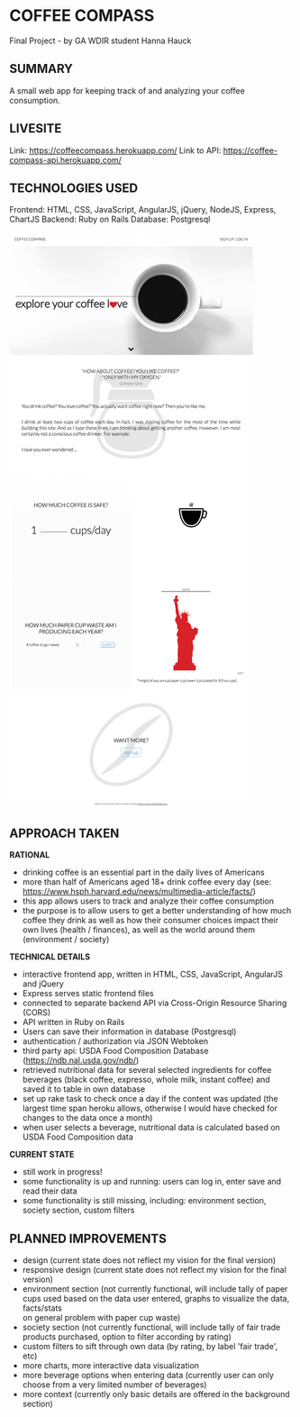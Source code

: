 # COFFEE COMPASS

Final Project - by GA WDIR student Hanna Hauck

## SUMMARY

A small web app for keeping track of and analyzing your coffee consumption.

## LIVESITE

Link: https://coffeecompass.herokuapp.com/
Link to API: https://coffee-compass-api.herokuapp.com/

## TECHNOLOGIES USED

Frontend: HTML, CSS, JavaScript, AngularJS, jQuery, NodeJS, Express, ChartJS
Backend: Ruby on Rails
Database: Postgresql

![Screenshot Coffee Compass](public/img/screenshot_coffee_compass.png "Screenshot Coffee Compass")


## APPROACH TAKEN

**RATIONAL**
- drinking coffee is an essential part in the daily lives of Americans
- more than half of Americans aged 18+ drink coffee every day (see: https://www.hsph.harvard.edu/news/multimedia-article/facts/)
- this app allows users to track and analyze their coffee consumption
- the purpose is to allow users to get a better understanding of how much coffee
they drink as well as how their consumer choices impact their own lives (health
  / finances), as well as the world around them (environment / society)

**TECHNICAL DETAILS**
- interactive frontend app, written in HTML, CSS, JavaScript, AngularJS and jQuery
- Express serves static frontend files
- connected to separate backend API via Cross-Origin Resource Sharing (CORS)
- API written in Ruby on Rails
- Users can save their information in database (Postgresql)
- authentication / authorization via JSON Webtoken
- third party api: USDA Food Composition Database (https://ndb.nal.usda.gov/ndb/)
- retrieved nutritional data for several selected ingredients for coffee beverages
 (black coffee, expresso, whole milk, instant coffee) and saved it to table in own database
- set up rake task to check once a day if the content was updated (the largest
  time span heroku allows, otherwise I would have checked for changes to the data once a month)
- when user selects a beverage, nutritional data is calculated based on USDA Food Composition data

**CURRENT STATE**
- still work in progress!
- some functionality is up and running: users can log in, enter save and read
their data
- some functionality is still missing, including: environment section, society
section, custom filters


## PLANNED IMPROVEMENTS
- design (current state does not reflect my vision for the final version)
- responsive design (current state does not reflect my vision for the final version)
- environment section (not currently functional, will include tally of paper cups
  used based on the data user entered, graphs to visualize the data, facts/stats  
  on general problem with paper cup waste)
- society section (not currently functional, will include tally of fair trade products
  purchased, option to filter according by rating)
- custom filters to sift through own data (by rating, by label 'fair trade', etc)
- more charts, more interactive data visualization
- more beverage options when entering data (currently user can only choose from
  a very limited number of beverages)
- more context (currently only basic details are offered in the background section)
